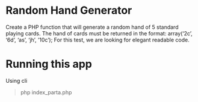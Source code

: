 # Random Hand Generator
Create a PHP function that will generate a random hand of 5 standard playing cards.
The hand of cards must be returned in the format: array(‘2c’, ‘6d’, ‘as’, ‘jh’, ’10c’);
For this test, we are looking for elegant readable code.

# Running this app

Using cli

> php index_parta.php
